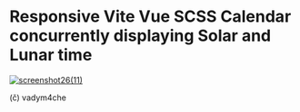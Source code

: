 # Responsive Vite Vue SCSS Calendar concurrently displaying Solar and Lunar time  

[![screenshot26(11)](https://github.com/vadym4che/e-time.git/blob/main/docs/screenshot26(11).png)](https://vadym4che.github.io/e-time)

(č) vadym4che
